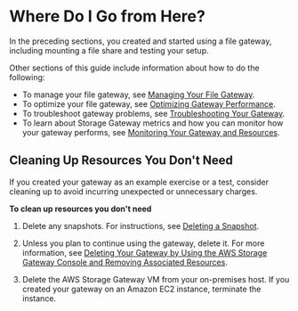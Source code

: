 # Where Do I Go from Here?<a name="GettingStartedWhatsNextStep3File"></a>

In the preceding sections, you created and started using a file gateway, including mounting a file share and testing your setup\. 

Other sections of this guide include information about how to do the following:
+ To manage your file gateway, see [Managing Your File Gateway](managing-gateway-file.md)\.
+ To optimize your file gateway, see [Optimizing Gateway Performance](Performance.md#Optimizing-common)\.
+ To troubleshoot gateway problems, see [Troubleshooting Your Gateway](Troubleshooting-common.md)\.
+ To learn about Storage Gateway metrics and how you can monitor how your gateway performs, see [Monitoring Your Gateway and Resources](Main_monitoring-gateways-common.md)\.

## Cleaning Up Resources You Don't Need<a name="cleanup-file"></a>

If you created your gateway as an example exercise or a test, consider cleaning up to avoid incurring unexpected or unnecessary charges\. 

**To clean up resources you don't need**

1. Delete any snapshots\. For instructions, see [Deleting a Snapshot](managing-volumes.md#DeletingASnapshot)\.

1. Unless you plan to continue using the gateway, delete it\. For more information, see [Deleting Your Gateway by Using the AWS Storage Gateway Console and Removing Associated Resources](deleting-gateway-common.md)\.

1. Delete the AWS Storage Gateway VM from your on\-premises host\. If you created your gateway on an Amazon EC2 instance, terminate the instance\. 